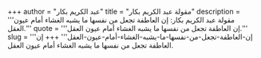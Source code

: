 +++
author = "عبد الكريم بكار"
title = "مقولة عبد الكريم بكار"
description = '''مقولة عبد الكريم بكار: إن العاطفة تجعل من نفسها ما يشبه الغشاء أمام عيون العقل.'''
quote = '''إن العاطفة تجعل من نفسها ما يشبه الغشاء أمام عيون العقل.'''
slug = '''إن-العاطفة-تجعل-من-نفسها-ما-يشبه-الغشاء-أمام-عيون-العقل'''
+++
إن العاطفة تجعل من نفسها ما يشبه الغشاء أمام عيون العقل.
